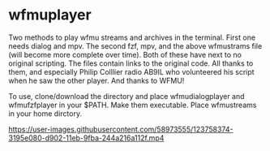 # wfmuplayer
Two methods to play wfmu streams and archives in the terminal. First one needs dialog and mpv. The second fzf, mpv, and the above wfmustrams file (will become more complete over time). Both of these have next to no original scripting. The files contain links to the original code. All thanks to them, and especially Philip Colllier radio AB9IL who volunteered his script when he saw the other player. And thanks to WFMU!

To use, clone/download the directory and place wfmudialogplayer and wfmufzfplayer in your $PATH. Make them executable. Place wfmustreams in your home dirctory.

https://user-images.githubusercontent.com/58973555/123758374-3195e080-d902-11eb-9fba-244a216a112f.mp4
